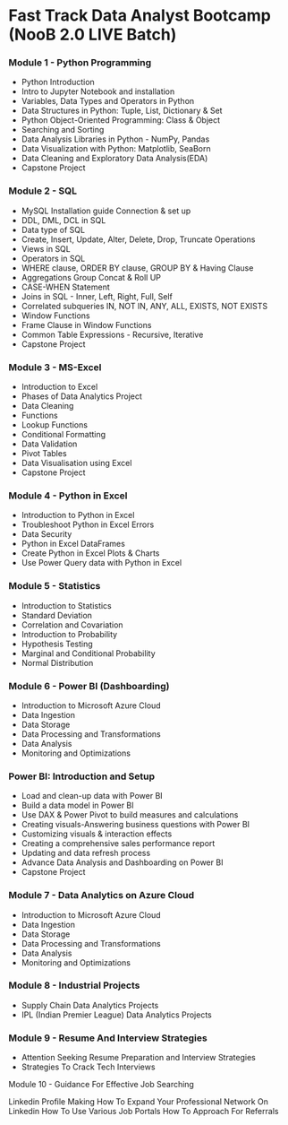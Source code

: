 # Fast Track Data Analyst Bootcamp (NooB 2.0 LIVE Batch)

### Module 1 - Python Programming 
- Python Introduction
- Intro to Jupyter Notebook and installation
- Variables, Data Types and Operators in Python
- Data Structures in Python: Tuple, List, Dictionary & Set
- Python Object-Oriented Programming: Class & Object
- Searching and Sorting
- Data Analysis Libraries in Python - NumPy, Pandas
- Data Visualization with Python: Matplotlib, SeaBorn
- Data Cleaning and Exploratory Data Analysis(EDA)
- Capstone Project
 
### Module 2 - SQL 
- MySQL Installation guide Connection & set up
- DDL, DML, DCL in SQL
- Data type of SQL
- Create, Insert, Update, Alter, Delete, Drop, Truncate Operations
- Views in SQL
- Operators in SQL
- WHERE clause, ORDER BY clause, GROUP BY & Having Clause
- Aggregations Group Concat & Roll UP
- CASE-WHEN Statement
- Joins in SQL - Inner, Left, Right, Full, Self
- Correlated subqueries IN, NOT IN, ANY, ALL, EXISTS, NOT EXISTS
- Window Functions
- Frame Clause in Window Functions
- Common Table Expressions - Recursive, Iterative
- Capstone Project

### Module 3 - MS-Excel 

- Introduction to Excel
- Phases of Data Analytics Project
- Data Cleaning
- Functions
- Lookup Functions
- Conditional Formatting
- Data Validation
- Pivot Tables
- Data Visualisation using Excel
- Capstone Project


### Module 4 - Python in Excel 
- Introduction to Python in Excel
- Troubleshoot Python in Excel Errors
- Data Security
- Python in Excel DataFrames
- Create Python in Excel Plots & Charts
- Use Power Query data with Python in Excel


### Module 5 - Statistics
- Introduction to Statistics
- Standard Deviation
- Correlation and Covariation
- Introduction to Probability
- Hypothesis Testing
- Marginal and Conditional Probability
- Normal Distribution


### Module 6 - Power BI (Dashboarding) 
- Introduction to Microsoft Azure Cloud
- Data Ingestion
- Data Storage
- Data Processing and Transformations
- Data Analysis
- Monitoring and Optimizations


### Power BI: Introduction and Setup
- Load and clean-up data with Power BI
- Build a data model in Power BI
- Use DAX & Power Pivot to build measures and calculations
- Creating visuals-Answering business questions with Power BI
- Customizing visuals & interaction effects
- Creating a comprehensive sales performance report
- Updating and data refresh process
- Advance Data Analysis and Dashboarding on Power BI
- Capstone Project


### Module 7 - Data Analytics on Azure Cloud 
- Introduction to Microsoft Azure Cloud
- Data Ingestion
- Data Storage
- Data Processing and Transformations
- Data Analysis
- Monitoring and Optimizations


### Module 8 - Industrial Projects 
- Supply Chain Data Analytics Projects
- IPL (Indian Premier League) Data Analytics Projects


### Module 9 - Resume And Interview Strategies
- Attention Seeking Resume Preparation and Interview Strategies
- Strategies To Crack Tech Interviews


Module 10 - Guidance For Effective Job Searching

Linkedin Profile Making
How To Expand Your Professional Network On Linkedin
How To Use Various Job Portals
How To Approach For Referrals
